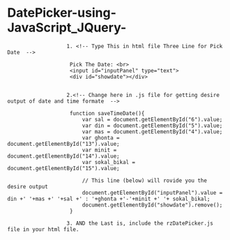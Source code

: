 # DatePicker-using-JavaScript_JQuery-

                       1. <!-- Type This in html file Three Line for Pick Date  -->
                        
                        Pick The Date: <br>
                        <input id="inputPanel" type="text">
                        <div id="showdate"></div>
                        
                        
                       2.<!-- Change here in .js file for getting desire output of date and time formate  -->
                        
                        function saveTimeDate(){
                            var sal = document.getElementById("6").value;
                            var din = document.getElementById("5").value;
                            var mas = document.getElementById("4").value;
                            var ghonta = document.getElementById("13").value;
                            var minit = document.getElementById("14").value;
                            var sokal_bikal = document.getElementById("15").value;
                            
                            // This line (below) will rovide you the desire output
                            document.getElementById("inputPanel").value = din +' '+mas +' '+sal +' : '+ghonta +'-'+minit +' '+ sokal_bikal;
                            document.getElementById("showdate").remove();
                        } 
                       
                       3. AND the Last is, include the rzDatePicker.js file in your html file.
